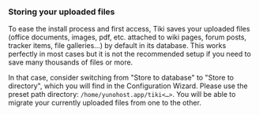 ### Storing your uploaded files

To ease the install process and first access, Tiki saves your uploaded files (office documents, images, pdf, etc. attached to wiki pages, forum posts, tracker items, file galleries...) by default in its database. This works perfectly in most cases but it is not the recommended setup if you need to save many thousands of files or more.

In that case, consider switching from "Store to database" to "Store to directory", which you will find in the Configuration Wizard. Please use the preset path directory: `/home/yunohost.app/tiki<…>`. You will be able to migrate your currently uploaded files from one to the other.

